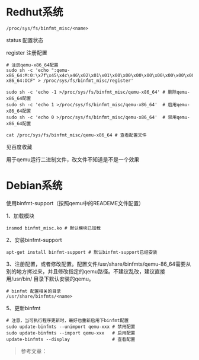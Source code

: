 # Redhut系统

```shell
/proc/sys/fs/binfmt_misc/<name>
```

status    配置状态

register 注册配置

```shell
# 注册qemu-x86_64配置
sudo sh -c 'echo ":qemu-x86_64:M:0:\x7f\x45\x4c\x46\x02\x01\x01\x00\x00\x00\x00\x00\x00\x00\x00\x00\x02\x00\x3e\x00:\xff\xff\xff\xff\xff\xfe\xfe\xfc\xff\xff\xff\xff\xff\xff\xff\xff\xfe\xff\xff\xff:/usr/bin/qemu-x86_64:OCF" > /proc/sys/fs/binfmt_misc/register'

sudo sh -c 'echo -1 >/proc/sys/fs/binfmt_misc/qemu-x86_64' # 删除qemu-x86_64配置
sudo sh -c 'echo 1 >/proc/sys/fs/binfmt_misc/qemu-x86_64'  # 启用qemu-x86_64配置
sudo sh -c 'echo 0 >/proc/sys/fs/binfmt_misc/qemu-x86_64'  # 禁用qemu-x86_64配置

cat /proc/sys/fs/binfmt_misc/qemu-x86_64 # 查看配置文件
```

见百度收藏

用于qemu运行二进制文件，改文件不知道是不是一个效果

# Debian系统

使用binfmt-support（按照qemu中的READEME文件配置）

1、加载模块

```shell
insmod binfmt_misc.ko # 默认模块已加载
```

2、安装binfmt-support

```shell
apt-get install binfmt-support # 默认binfmt-support已经安装
```

3、注册配置，或者修改配置。配置文件/usr/share/binfmts/qemu-86_64需要从别的地方拷过来，并且修改指定的qemu路径。不建议乱改，建议直接用/usr/bin/ 目录下默认安装的qemu。

```shell
# binfmt 配置相关的目录
/usr/share/binfmts/<name>
```

5、更新binfmt

```shell
# 注意，当可执行程序更新时，最好也重新启用下binfmt配置
sudo update-binfmts --unimport qemu-xxx # 禁用配置
sudo update-binfmts --import qemu-xxx   # 启用配置
update-binfmts --display                # 查看配置
```

> 参考文章：